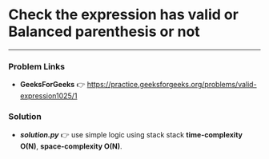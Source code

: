 # Check the expression has valid or Balanced parenthesis or not

---

### Problem Links
- **__GeeksForGeeks__** :point_right: https://practice.geeksforgeeks.org/problems/valid-expression1025/1

### Solution
- **_solution.py_** :point_right: use simple logic using stack stack **time-complexity O(N)**, **space-complexity O(N)**.
